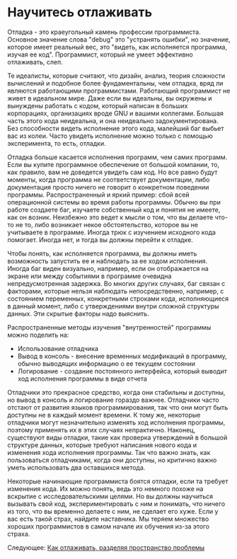 # Научитесь отлаживать
[//]: # (Version:1.0.0)
Отладка - это краеугольный камень профессии программиста. Основное значение слова "debug" это "устранять ошибки", но значение, которое имеет реальный вес, это "видеть, как исполняется программа, изучая ее код". Программист, который не умеет эффективно отлаживать, слеп.

Те идеалисты, которые считают, что дизайн, анализ, теория сложности вычислений и подобное более фундаментальны, чем отладка, вряд ли являются работающими программистами. Работающий программист не живет в идеальном мире. Даже если вы идеальны, вы окружены и вынуждены работать с кодом, который написан в больших корпорациях, организациях вроде GNU и вашими коллегами. Большая часть этого кода неидеальна, и она неидеально задокументирована. Без способности видеть исполнение этого кода, малейший баг выбьет вас из колеи. Часто увидеть исполнение можно только с помощью эксперимента, то есть, отладки. 

Отладка больше касается исполнения программ, чем самих программ. Если вы купите программное обеспечение от большой компании, то, как правило, вам не доведется увидеть сам код. Но все равно будут моменты, когда программа не соответствует документации, либо документация просто ничего не говорит о конкретном поведении программы. Распространенный и яркий пример: сбой всей операционной системы во время работы программы. Обычно вы при работе создаете баг, изучаете собственный код и понятия не имеете, как он возник. Неизбежно это ведет к мысли о том, что вы делаете что-то не то, либо возникает некое обстоятельство, которое вы не учитываете в программе. Иногда трюк с изучением исходного кода помогает. Иногда нет, и тогда вы должны перейти к отладке.

Чтобы понять, как исполняется программа, вы должны иметь возможность запустить ее и наблюдать за ее ходом исполнения. Иногда баг виден визуально, например, если он отображается на экране или между событиями в программе очевидна непредусмотренная задержка. Во многих других случаях, баг связан с факторами, которые нельзя наблюдать непосредственно, например, с состоянием переменных, конкретными строками кода, исполняющиеся в данный момент, либо с утверждениями внутри сложной структуры данных. Эти скрытые факторы надо выяснить.

Распространенные методы изучения "внутренностей" программы можно поделить на:

- Использование отладчика
- Вывод в консоль - внесение временных модификаций в программу, обычно выводящих информацию о ее текущем состоянии
- Логирование - создание постоянного интерфейса, который выводит ход исполнения программы в виде отчета

Отладчики это прекрасное средство, когда они стабильны и доступны, но вывод в консоль и логирование гораздо важнее. Отладчики часто отстают от развития языков программирования, так что они могут быть доступны не в каждый момент времени. К тому же, некоторые отладчики могут незначительно изменять ход исполнения программы, поэтому применять их в этих случаях непрактично. Наконец, существуют виды отладки, такие как проверка утверждений в большой структуре данных, которые требуют написания нового кода и изменения хода исполнения программы. Так что важно знать, как пользоваться отладчиками, когда они доступны, но критично важно уметь использовать два оставшихся метода.

Некоторые начинающие программиста боятся отладки, если та требует изменения кода. Их можно понять, ведь это немного похоже на вскрытие с исследовательскими целями. Но вы должны научиться вызывать свой код, экспериментировать с ним и понимать, что ничего из того, что вы временно делаете с ним, не сделает его хуже. Если у вас есть такой страх, найдите наставника. Мы теряем множество хороших программистов в самом начале их обучения из-за этого страха.

Следующее: [Как отлаживать, разделяя пространство проблемы](02-How-to-Debug-by-Splitting-the-Problem-Space.md)
